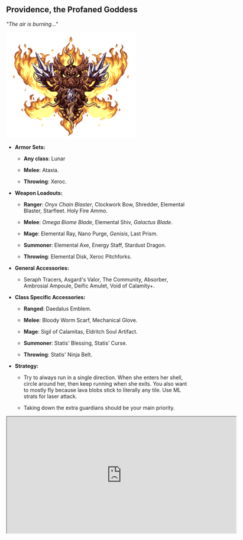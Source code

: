 ## Providence, the Profaned Goddess

*"The air is burning…"*

![image alt text](../public/BMbpD6rCZ1qoniF20u7H2A_img_63.png)

* **Armor Sets:**

    * **Any class**: Lunar

    * **Melee**: Ataxia.

    * **Throwing**: Xeroc.

* **Weapon Loadouts:**

    * **Ranger**: *Onyx Chain Blaster*, Clockwork Bow, Shredder, Elemental Blaster, Starfleet. Holy Fire Ammo.

    * **Melee**: *Omega Biome Blade*, Elemental Shiv, *Galactus Blade*.

    * **Mage**: Elemental Ray, Nano Purge, *Genisis*, Last Prism.

    * **Summoner**: Elemental Axe, Energy Staff, Stardust Dragon.

    * **Throwing**: Elemental Disk, Xeroc Pitchforks.

* **General Accessories:**

    * Seraph Tracers, Asgard's Valor, The Community, Absorber, Ambrosial Ampoule, Deific Amulet, Void of Calamity+.

* **Class Specific Accessories:**

    * **Ranged**: Daedalus Emblem.

    * **Melee**: Bloody Worm Scarf, Mechanical Glove.

    * **Mage**: Sigil of Calamitas, Eldritch Soul Artifact.

    * **Summoner**: Statis' Blessing, Statis’ Curse.

    * **Throwing**: Statis' Ninja Belt.

* **Strategy:**

    * Try to always run in a single direction. When she enters her shell, circle around her, then keep running when she exits. You also want to mostly fly because lava blobs stick to literally any tile. Use ML strats for laser attack.

    * Taking down the extra guardians should be your main priority.

<div align="center">
    <iframe width="620" height="315"
        src="https://www.youtube.com/embed/GxVQvBlsm9c">
    </iframe>
</div>
